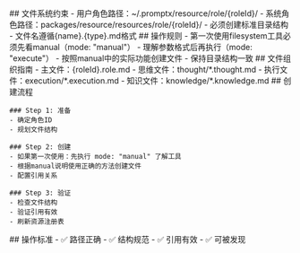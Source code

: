 <execution>
  <constraint>
    ## 文件系统约束
    - 用户角色路径：~/.promptx/resource/role/{roleId}/
    - 系统角色路径：packages/resource/resources/role/{roleId}/
    - 必须创建标准目录结构
    - 文件名遵循{name}.{type}.md格式
  </constraint>

  <rule>
    ## 操作规则
    - 第一次使用filesystem工具必须先看manual（mode: "manual"）
    - 理解参数格式后再执行（mode: "execute"）
    - 按照manual中的实际功能创建文件
    - 保持目录结构一致
  </rule>

  <guideline>
    ## 文件组织指南
    - 主文件：{roleId}.role.md
    - 思维文件：thought/*.thought.md
    - 执行文件：execution/*.execution.md
    - 知识文件：knowledge/*.knowledge.md
  </guideline>

  <process>
    ## 创建流程

    ### Step 1: 准备
    - 确定角色ID
    - 规划文件结构

    ### Step 2: 创建
    - 如果第一次使用：先执行 mode: "manual" 了解工具
    - 根据manual说明使用正确的方法创建文件
    - 配置引用关系

    ### Step 3: 验证
    - 检查文件结构
    - 验证引用有效
    - 刷新资源注册表
  </process>

  <criteria>
    ## 操作标准
    - ✅ 路径正确
    - ✅ 结构规范
    - ✅ 引用有效
    - ✅ 可被发现
  </criteria>
</execution>
